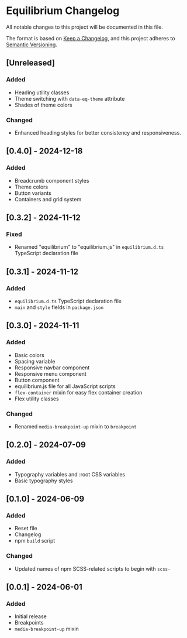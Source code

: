 # Equilibrium Changelog

All notable changes to this project will be documented in this file.

The format is based on [Keep a Changelog](https://keepachangelog.com/en/1.1.0/), and this project adheres to [Semantic Versioning](https://semver.org/spec/v2.0.0.html).

## [Unreleased]

### Added

- Heading utility classes
- Theme switching with `data-eq-theme` attribute
- Shades of theme colors

### Changed

- Enhanced heading styles for better consistency and responsiveness.

## [0.4.0] - 2024-12-18

### Added

- Breadcrumb component styles
- Theme colors
- Button variants
- Containers and grid system

## [0.3.2] - 2024-11-12

### Fixed

- Renamed "equilibrium" to "equilibrium.js" in `equilibrium.d.ts` TypeScript declaration file

## [0.3.1] - 2024-11-12

### Added

- `equilibrium.d.ts` TypeScript declaration file
- `main` and `style` fields in `package.json`

## [0.3.0] - 2024-11-11

### Added

- Basic colors
- Spacing variable
- Responsive navbar component
- Responsive menu component
- Button component
- equilibrium.js file for all JavaScript scripts
- `flex-container` mixin for easy flex container creation
- Flex utility classes

### Changed

- Renamed `media-breakpoint-up` mixin to `breakpoint`

## [0.2.0] - 2024-07-09

### Added

- Typography variables and :root CSS variables
- Basic typography styles

## [0.1.0] - 2024-06-09

### Added

- Reset file
- Changelog
- npm `build` script

### Changed

- Updated names of npm SCSS-related scripts to begin with `scss-`

## [0.0.1] - 2024-06-01

### Added

- Initial release
- Breakpoints
- `media-breakpoint-up` mixin
